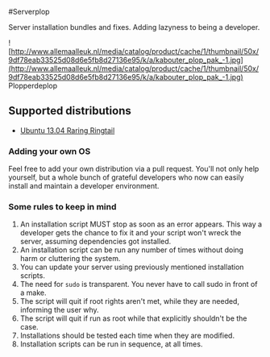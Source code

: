 #Serverplop

Server installation bundles and fixes. Adding lazyness to being a developer.

![http://www.allemaalleuk.nl/media/catalog/product/cache/1/thumbnail/50x/9df78eab33525d08d6e5fb8d27136e95/k/a/kabouter_plop_pak_-1.jpg](http://www.allemaalleuk.nl/media/catalog/product/cache/1/thumbnail/50x/9df78eab33525d08d6e5fb8d27136e95/k/a/kabouter_plop_pak_-1.jpg) Plopperdeplop

## Supported distributions
- [Ubuntu 13.04 Raring Ringtail](ubuntu-13.04/)

### Adding your own OS
Feel free to add your own distribution via a pull request. You'll not only help yourself, but a whole bunch of grateful developers who now can easily install and maintain a developer environment.

### Some rules to keep in mind
1. An installation script MUST stop as soon as an error appears. This way a developer gets the chance to fix it and your script won't wreck the server, assuming dependencies got installed.
2. An installation script can be run any number of times without doing harm or cluttering the system.
3. You can update your server using previously mentioned installation scripts.
4. The need for `sudo` is transparent. You never have to call sudo in front of a make.
5. The script will quit if root rights aren't met, while they are needed, informing the user why.
6. The script will quit if run as root while that explicitly shouldn't be the case.
7. Installations should be tested each time when they are modified.
8. Installation scripts can be run in sequence, at all times.
